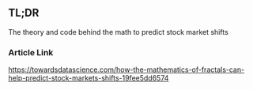 ## TL;DR
The theory and code behind the math to predict stock market shifts

### Article Link
https://towardsdatascience.com/how-the-mathematics-of-fractals-can-help-predict-stock-markets-shifts-19fee5dd6574

